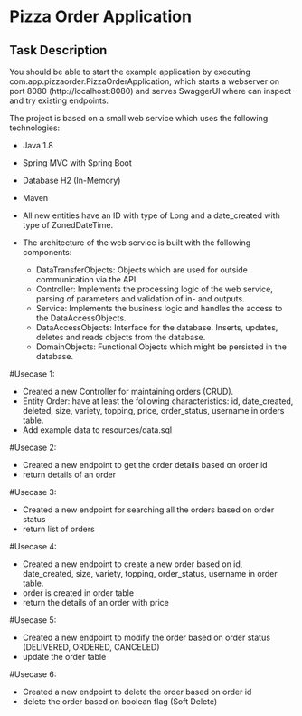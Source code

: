 # Pizza Order Application

## Task Description
You should be able to start the example application by executing com.app.pizzaorder.PizzaOrderApplication, which starts a webserver on port 8080 (http://localhost:8080) and serves SwaggerUI where can inspect and try existing endpoints.

The project is based on a small web service which uses the following technologies:

* Java 1.8
* Spring MVC with Spring Boot
* Database H2 (In-Memory)
* Maven


 * All new entities have an ID with type of Long and a date_created with type of ZonedDateTime.
 * The architecture of the web service is built with the following components:
   * DataTransferObjects: Objects which are used for outside communication via the API
   * Controller: Implements the processing logic of the web service, parsing of parameters and validation of in- and outputs.
   * Service: Implements the business logic and handles the access to the DataAccessObjects.
   * DataAccessObjects: Interface for the database. Inserts, updates, deletes and reads objects from the database.
   * DomainObjects: Functional Objects which might be persisted in the database.
 
#Usecase 1:
* Created a new Controller for maintaining orders (CRUD).
* Entity Order: have at least the following characteristics: id, date_created, deleted, size, variety, topping, price, order_status, username in orders table.
* Add example data to resources/data.sql

#Usecase 2:
* Created a new endpoint to get the order details based on order id
* return details of an order

#Usecase 3:
* Created a new endpoint for searching all the orders based on order status
* return list of orders

#Usecase 4:
* Created a new endpoint to create a new order based on id, date_created, size, variety, topping, order_status, username in order table.
* order is created in order table
* return the details of an order with price

#Usecase 5:
* Created a new endpoint to modify the order based on order status (DELIVERED, ORDERED, CANCELED)
* update the order table 

#Usecase 6:
* Created a new endpoint to delete the order based on order id
* delete the order based on boolean flag (Soft Delete)